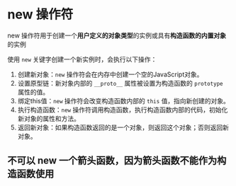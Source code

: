 # new 操作符
new 操作符用于创建一个**用户定义的对象类型**的实例或具有**构造函数的内置对象**的实例

使用 `new` 关键字创建一个新实例时，会执行以下操作：
1. 创建新对象：`new` 操作符会在内存中创建一个空的JavaScript对象。
2. 设置原型链：新对象内部的 `__proto__` 属性被设置为构造函数的 `prototype` 属性的值。
3. 绑定this值：`new` 操作符会改变构造函数内部的 `this` 值，指向新创建的对象。
4. 执行构造函数：`new` 操作符调用构造函数，执行构造函数内部的代码，初始化新对象的属性和方法。
5. 返回新对象：如果构造函数返回的是一个对象，则返回这个对象；否则返回新对象。

## 不可以 new 一个箭头函数，因为箭头函数不能作为构造函数使用